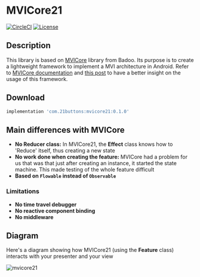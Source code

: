 MVICore21
=

[![CircleCI](https://circleci.com/gh/21Buttons/MVICore21.svg?style=shield)](https://circleci.com/gh/21Buttons/MVICore21) 
[![License](https://img.shields.io/badge/License-Apache%202.0-blue.svg)](http://www.apache.org/licenses/LICENSE-2.0)

## Description
This library is based on [MVICore](https://github.com/badoo/MVICore) library from Badoo. 
Its purpose is to create a lightweight framework to implement a MVI architecture in Android.
Refer to [MVICore documentation](https://badoo.github.io/MVICore/) and [this post](https://badootech.badoo.com/a-modern-kotlin-based-mvi-architecture-9924e08efab1)
to have a better insight on the usage of this framework.

## Download

```gradle
implementation 'com.21buttons:mvicore21:0.1.0'
```

## Main differences with MVICore
- **No Reducer class:** In MVICore21, the **Effect** class knows how to 'Reduce' itself, thus creating a new state
- **No work done when creating the feature:** MVICore had a problem for us that was that just after creating an instance, it started the state machine. This made testing of the whole feature difficult
- **Based on `Flowable` instead of `Observable`**

### Limitations
- **No time travel debugger**
- **No reactive component binding**
- **No middleware**

## Diagram
Here's a diagram showing how MVICore21 (using the **Feature** class) interacts with your presenter and your view

![mvicore21](https://user-images.githubusercontent.com/1402183/69535789-efb1f500-0f7c-11ea-8b09-3bb465eba610.png)
